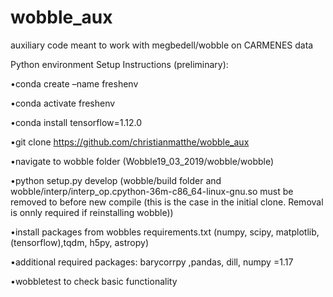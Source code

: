 # wobble_aux
auxiliary code meant to work with megbedell/wobble on CARMENES data

Python environment Setup Instructions (preliminary):

•conda create –name freshenv

•conda activate freshenv

•conda install tensorflow=1.12.0

•git clone https://github.com/christianmatthe/wobble_aux

•navigate to wobble folder (Wobble19_03_2019/wobble/wobble)

•python setup.py develop  (wobble/build folder and wobble/interp/interp\_op.cpython-36m-c86\_64-linux-gnu.so must be removed to before new compile (this is the case in the initial clone. Removal is onnly required if reinstalling wobble))

•install packages from wobbles requirements.txt (numpy, scipy, matplotlib, (tensorflow),tqdm, h5py, astropy)

•additional  required  packages:   barycorrpy ,pandas, dill, numpy =1.17

•wobbletest to check basic functionality
